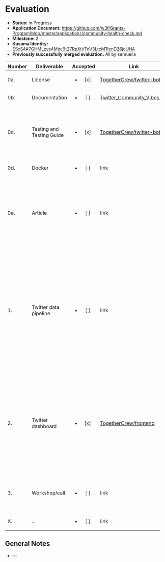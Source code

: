# Evaluation

- **Status:** In Progress
- **Application Document:** https://github.com/w3f/Grants-Program/blob/master/applications/community-health-check.md
- **Milestone:** 2
- **Kusama Identity:** [ESxS4A7GHMLzve4Mbc9t27RpXtVTnV3LtcMTtcnD26jcUHA](https://polkascan.io/pre/kusama/account/ESxS4A7GHMLzve4Mbc9t27RpXtVTnV3LtcMTtcnD26jcUHA)
- **Previously successfully merged evaluation:** All by semuelle

| Number | Deliverable | Accepted | Link | Evaluation Notes |
| ------ | ----------- | :------: | ---- |----------------- |
| 0a. | License | <ul><li>[x] </li></ul> | [TogetherCrew/twitter-bot](https://github.com/TogetherCrew/twitter-bot/blob/6ceee7385dd4fb8eb2522c94bbb8fcb0d990afa3/LICENSE) | Apache 2.0 |
| 0b. | Documentation | <ul><li>[ ] </li></ul> | [Twitter_Community_Vibes.md](https://github.com/RnDAO/tc-Documentation/blob/b6a101b3c620fa2f53fab62bfdbf5ee255d519b8/Twitter-vibes/Twitter_Community_Vibes.md) | No changes since last milestone. |
| 0c. | Testing and Testing Guide | <ul><li>[x] </li></ul> | [TogetherCrew/twitter-bot](https://github.com/TogetherCrew/twitter-bot/blob/6ceee7385dd4fb8eb2522c94bbb8fcb0d990afa3/README.md) | Running the data pipeline and analyzing the data will be covered by tests to ensure functionality. We will describe how to run the tests |
| 0d. | Docker | <ul><li>[ ] </li></ul> | link | We will deliver a docker file to tests the functionality. |
| 0e. | Article | <ul><li>[ ] </li></ul> | link | In addition to the dashboard, we write a handout. This is a walkthrough of the dashboard, explaining each metric, if the score is good or bad, and a list of recommendations.  |
| 1. | Twitter data pipeline | <ul><li>[ ] </li></ul> | link | We will create a data pipeline fetching data from Twitter using their API. The user will enter one or a few twitter handles. The data pipeline is build using Python. We have already a data flow for Discord visible in the following repos: [Discord bot](https://github.com/RnDAO/tc-botComm), [interactions with db](https://github.com/RnDAO/tc-dbComm), and [interactions between front-end and db](https://github.com/RnDAO/tc-serverComm). |
| 2. | Twitter dashboard | <ul><li>[x] </li></ul> | [TogetherCrew/frontend](https://github.com/TogetherCrew/frontend/pull/193) | We will extend our dashboard to include a page with Twitter community health data. The dashboard is build using Typescript. Our current dashbaord, build on Discord data, is available in this [github](https://github.com/RnDAO/tc-uiComm). We will add the Twitter metrics to this dashboard.  |
| 3. | Workshop/call | <ul><li>[ ] </li></ul> | link | We will hold a workshop/ call to answer any questions about the dashboard and handout.  |
| X. | ... | <ul><li>[ ] </li></ul> | link | see [General Notes](#general-notes) |


## General Notes

- —
